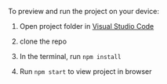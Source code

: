 
  

  To preview and run the project on your device:
  1) Open project folder in <a href="https://code.visualstudio.com/download">Visual Studio Code</a>
  
  2) clone the repo
  
  3) In the terminal, run `npm install`
    
  4) Run `npm start` to view project in browser

  
